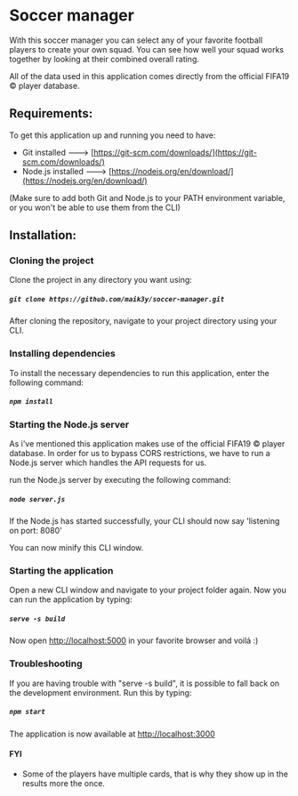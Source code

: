 # Soccer manager

With this soccer manager you can select any of your favorite football players to create your own squad. 
You can see how well your squad works together by looking at their combined overall rating.

All of the data used in this application comes directly from the official FIFA19 &copy; player database.

## Requirements:

To get this application up and running you need to have:

- Git installed ---> [https://git-scm.com/downloads/](https://git-scm.com/downloads/)
- Node.js installed ---> [https://nodejs.org/en/download/](https://nodejs.org/en/download/)

(Make sure to add both Git and Node.js to your PATH environment variable, or you won't be able to use them from the CLI)

## Installation:

### Cloning the project
Clone the project in any directory you want using:

##### `git clone https://github.com/maik3y/soccer-manager.git`

After cloning the repository, navigate to your project directory using your CLI.

### Installing dependencies

To install the necessary dependencies to run this application, enter the following command:

##### `npm install`

### Starting the Node.js server

As i've mentioned this application makes use of the official FIFA19 &copy; player database.
In order for us to bypass CORS restrictions, we have to run a Node.js server which handles the API requests for us.

run the Node.js server by executing the following command:

##### `node server.js`

If the Node.js has started successfully, your CLI should now say 'listening on port: 8080'

You can now minify this CLI window.

### Starting the application

Open a new CLI window and navigate to your project folder again. Now you can run the application by typing:

##### `serve -s build`

Now open [http://localhost:5000](http://localhost:5000) in your favorite browser and voilá :)

### Troubleshooting
If you are having trouble with "serve -s build", it is possible to fall back on the development environment.
Run this by typing:

##### `npm start`

The application is now available at [http://localhost:3000](http://localhost:3000)

#### FYI

- Some of the players have multiple cards, that is why they show up in the results more the once.
